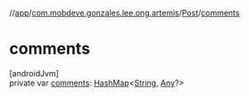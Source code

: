 //[app](../../../index.md)/[com.mobdeve.gonzales.lee.ong.artemis](../index.md)/[Post](index.md)/[comments](comments.md)

# comments

[androidJvm]\
private var [comments](comments.md): [HashMap](https://kotlinlang.org/api/latest/jvm/stdlib/kotlin.collections/-hash-map/index.html)<[String](https://kotlinlang.org/api/latest/jvm/stdlib/kotlin/-string/index.html), [Any](https://kotlinlang.org/api/latest/jvm/stdlib/kotlin/-any/index.html)?>
